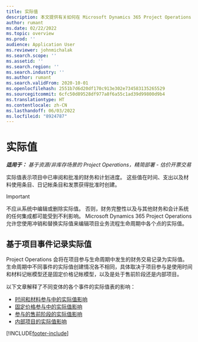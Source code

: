 ```yaml
---
title: 实际值
description: 本文提供有关如何在 Microsoft Dynamics 365 Project Operations 中使用实际值的信息。
author: rumant
ms.date: 02/22/2022
ms.topic: overview
ms.prod: ''
audience: Application User
ms.reviewer: johnmichalak
ms.search.scope: ''
ms.assetid: ''
ms.search.region: ''
ms.search.industry: ''
ms.author: rumant
ms.search.validFrom: 2020-10-01
ms.openlocfilehash: 2551b7d6d20df170c913e302e734583135265529
ms.sourcegitcommit: 6cfc50d89528df977a8f6a55c1ad39d99800d9b4
ms.translationtype: HT
ms.contentlocale: zh-CN
ms.lasthandoff: 06/03/2022
ms.locfileid: "8924787"
---
```

# <a name="actuals"></a>实际值

_**适用于：** 基于资源/非库存场景的 Project Operations，精简部署 - 估价开票交易_

实际值表示项目中已审阅和批准的财务和计划进度。 这些值在时间、支出以及材料使用条目、日记帐条目和发票获得批准时创建。

> [!IMPORTANT]
> 不应从系统中编辑或删除实际值。 否则，财务完整性以及与其他财务和会计系统的任何集成都可能受到不利影响。 Microsoft Dynamics 365 Project Operations 允许您使用冲销和替换实际值来编辑项目业务流程生命周期中各个点的实际值。

## <a name="recording-actuals-based-on-project-events"></a>基于项目事件记录实际值

Project Operations 会将在项目参与生命周期中发生的财务交易记录为实际值。 生命周期中不同事件的实际值创建情况各不相同，具体取决于项目参与是使用时间和材料记帐模型还是固定价格记帐模型，以及是处于售前阶段还是内部项目。

以下文章解释了不同变体的各个事件的实际值表的影响：

- [时间和材料参与中的实际值影响](ActualsonTM.md)
- [固定价格参与中的实际值影响](ActualonFP.md)
- [参与的售前阶段的实际值影响](ActualonPreSales.md)
- [内部项目的实际值影响](ActualonInternal.md)

[!INCLUDE[footer-include](../includes/footer-banner.md)]
